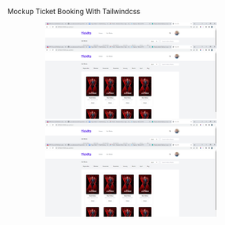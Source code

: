 Mockup Ticket Booking With Tailwindcss

<p align="center">
  <img src="1.png" width="350" title="hover text">
  <img src="1.png" width="350" alt="accessibility text">
</p>